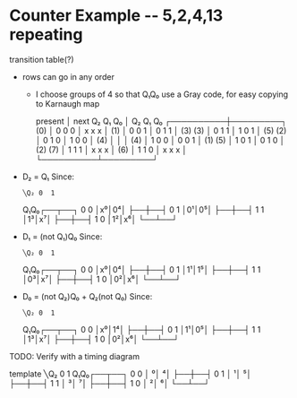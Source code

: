 # Counter Example -- 5,2,4,13 repeating

transition table(?)
 - rows can go in any order
    - I choose groups of 4 so that Q₁Q₀ use a Gray code, for easy copying to Karnaugh map


         present  │ next
         Q₂ Q₁ Q₀ │ Q₂ Q₁ Q₀
       ┌──────────┼─────────┐
   (0) │ 0  0  0  │ x  x  x │
   (1) │ 0  0  1  │ 0  1  1 │ (3)
   (3) │ 0  1  1  │ 1  0  1 │ (5)
   (2) │ 0  1  0  │ 1  0  0 │ (4)
       │          │         │
   (4) │ 1  0  0  │ 0  0  1 │ (1)
   (5) │ 1  0  1  │ 0  1  0 │ (2)
   (7) │ 1  1  1  │ x  x  x │
   (6) │ 1  1  0  │ x  x  x │
       └──────────┴─────────┘


 - D₂ = Q₁
   Since:

       ╲Q₂ 0  1
     Q₁Q₀┌──┬──┐
     0 0 │x⁰│0⁴│
         ├──┼──┤
     0 1 │0¹│0⁵│
         ├──┼──┤
     1 1 │1³│x⁷│
         ├──┼──┤
     1 0 │1²│x⁶│
         └──┴──┘

 - D₁ = (not Q₁)Q₀
   Since:

       ╲Q₂ 0  1
     Q₁Q₀┌──┬──┐
     0 0 │x⁰│0⁴│
         ├──┼──┤
     0 1 │1¹│1⁵│
         ├──┼──┤
     1 1 │0³│x⁷│
         ├──┼──┤
     1 0 │0²│x⁶│
         └──┴──┘


 - D₀ = (not Q₂)Q₀ + Q₂(not Q₀)
   Since:

       ╲Q₂ 0  1
     Q₁Q₀┌──┬──┐
     0 0 │x⁰│1⁴│
         ├──┼──┤
     0 1 │1¹│0⁵│
         ├──┼──┤
     1 1 │1³│x⁷│
         ├──┼──┤
     1 0 │0²│x⁶│
         └──┴──┘



TODO: Verify with a timing diagram





template
   ╲Q₂ 0  1
 Q₁Q₀┌──┬──┐
 0 0 │ ⁰│ ⁴│
     ├──┼──┤
 0 1 │ ¹│ ⁵│
     ├──┼──┤
 1 1 │ ³│ ⁷│
     ├──┼──┤
 1 0 │ ²│ ⁶│
     └──┴──┘



